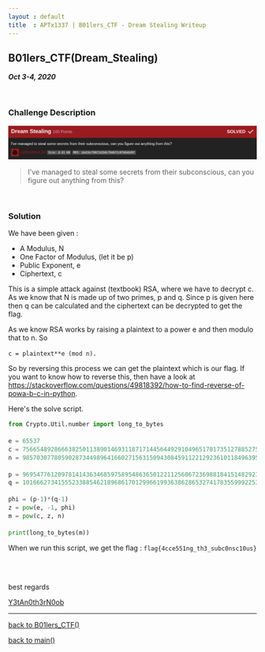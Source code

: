 ```yaml
---
layout : default
title  : APTx1337 | B01lers_CTF - Dream Stealing Writeup
---
```


## B01lers_CTF(Dream_Stealing)

_**Oct 3-4, 2020**_


<br>

<h3 id="Challenge Description">Challenge Description</h3>

![Banner](../../../assets/images/b01lers_ctf/dream_Stealing_banner.png "Banner")

> I've managed to steal some secrets from their subconscious, can you figure out anything from this?




<br>

<h3 id="Solution">Solution</h3>

We have been given :

- A Modulus, N
- One Factor of Modulus, (let it be p)
- Public Exponent, e
- Ciphertext, c

This is a simple attack against (textbook) RSA, where we have to decrypt c. As we know that N is made up of two primes, p and q. Since p is given here then q can be calculated and the ciphertext can be decrypted to get the flag.

As we know RSA works by raising a plaintext to a power e and then modulo that to n. So

`c = plaintext**e (mod n).`

So by reversing this process we can get the plaintext which is our flag. If you want to know how to reverse this, then have a look at https://stackoverflow.com/questions/49818392/how-to-find-reverse-of-powa-b-c-in-python.

Here's the solve script. 

```python
from Crypto.Util.number import long_to_bytes

e = 65537
c = 75665489286663825011389014693118717144564492910496517817351278852753259053052732535663285501814281678158913989615919776491777945945627147232073116295758400365665526264438202825171012874266519752207522580833300789271016065464767771248100896706714555420620455039240658817899104768781122292162714745754316687483
n = 98570307780590287344989641660271563150943084591122129236101184963953890610515286342182643236514124325672053304374355281945455993001454145469449640602102808287018619896494144221889411960418829067000944408910977857246549239617540588105788633268030690222998939690024329717050066864773464183557939988832150357227

p = 9695477612097814143634685975895486365012211256067236988184151482923787800058653259439240377630508988251817608592320391742708529901158658812320088090921919
q = 10166627341555233885462189686170129966199363862865327417835599922534140147190891310884780246710738772334481095318744300242272851264697786771596673112818133 #calculate this by dividing N by p, just some basic maths ;).

phi = (p-1)*(q-1)
z = pow(e, -1, phi)
m = pow(c, z, n)

print(long_to_bytes(m))
```

When we run this script, we get the flag : `flag{4cce551ng_th3_subc0nsc10us}`





<br>
<br>

best regards

[Y3tAn0th3rN0ob](https://github.com/y3tan0th3rn0ob)

--------------

[back to B01lers_CTF()](../../ctf/b01lers.md)

[back to main()](../../../index.md)


